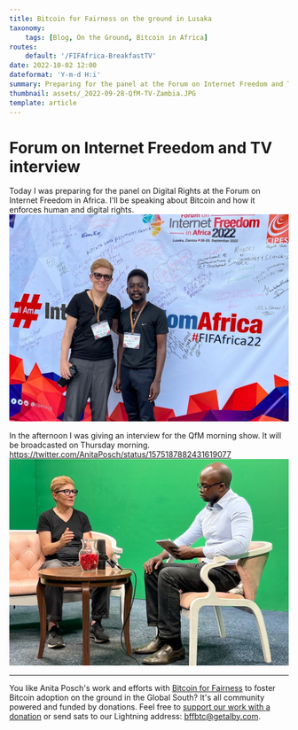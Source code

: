 ```yaml
---
title: Bitcoin for Fairness on the ground in Lusaka
taxonomy:
    tags: [Blog, On the Ground, Bitcoin in Africa]
routes:
    default: '/FIFAfrica-BreakfastTV'
date: 2022-10-02 12:00
dateformat: 'Y-m-d H:i'
summary: Preparing for the panel at the Forum on Internet Freedom and TV interview
thumbnail: assets/_2022-09-28-QfM-TV-Zambia.JPG
template: article
---
```



# Forum on Internet Freedom and TV interview

Today I was preparing for the panel on Digital Rights at the Forum on Internet Freedom in Africa. I'll be speaking about Bitcoin and how it enforces human and digital rights. 
![Meeting with Emmanuel who is organizing my talk at the University of Zambia](assets/_2022-09-28-Emmanuel.JPG)

In the afternoon I was giving an interview for the QfM morning show. It will be broadcasted on Thursday morning. 
https://twitter.com/AnitaPosch/status/1575187882431619077
![Guest at QfM Zambia for their morning show](assets/_2022-09-28-QfM-TV-Zambia.JPG)


---

You like Anita Posch's work and efforts with [Bitcoin for Fairness](https://bffbtc.org) to foster Bitcoin adoption on the ground in the Global South? It's all community powered and funded by donations. Feel free to [support our work with a donation](https://anita.link/donate) or send sats to our Lightning address: bffbtc@getalby.com.